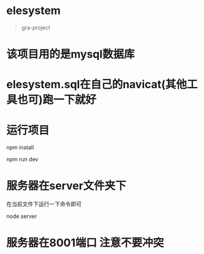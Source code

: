 # elesystem

> gra-project

# 该项目用的是mysql数据库

# elesystem.sql在自己的navicat(其他工具也可)跑一下就好


# 运行项目

npm install

npm run dev



# 服务器在server文件夹下

在当前文件下运行一下命令即可

node server

# 服务器在8001端口 注意不要冲突


